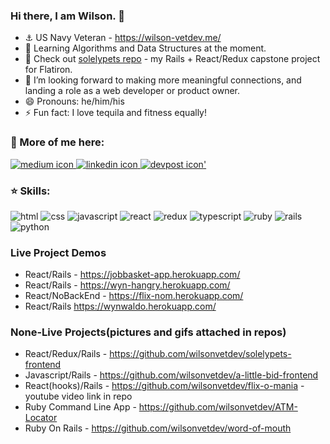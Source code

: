### Hi there, I am Wilson. 👋

<!--
- 👯 I’m looking to collaborate on ...
- 🤔 I’m looking for help with ...
- 🔭 I’m currently finished with my Module 3 project(a-little-bid) at Flatiron utilizing vanilla JS and a rails API that I built.
**wilsonvetdev/wilsonvetdev** is a ✨ _special_ ✨ repository because its `README.md` (this file) appears on your GitHub profile.

Here are some ideas to get you started:
-->

- ⚓️ US Navy Veteran -  https://wilson-vetdev.me/
- 🌱 Learning Algorithms and Data Structures at the moment. 
- 🐥 Check out 
<a href='https://github.com/wilsonvetdev/solelypets-frontend' target='_blank'>solelypets repo</a> - my Rails + React/Redux capstone project for Flatiron.
- 🤔 I’m looking forward to making more meaningful connections, and landing a role as a web developer or product owner.
- 😄 Pronouns: he/him/his
- ⚡ Fun fact: I love tequila and fitness equally!

### 💬 More of me here:  
<p>
  <a href="https://medium.com/@wilsonvetdev">
    <img alt="medium icon" src="https://img.shields.io/badge/medium-%2312100E.svg?&style=for-the-badge&logo=medium&logoColor=white" />
  </a> 
  <a href="https://www.linkedin.com/in/wilsonvetdev/">
      <img alt="linkedin icon" src="https://img.shields.io/badge/linkedin-%230077B5.svg?&style=for-the-badge&logo=linkedin&logoColor=white" />
  </a>
  <a href="https://devpost.com/wilsonvetdev?ref_content=user-portfolio&ref_feature=portfolio&ref_medium=global-nav">
    <img alt="devpost icon" src="https://img.shields.io/badge/devpost-%2312100E.svg?&style=for-the-badge&logo=devpost&logoColor=white" />'
  </a>
</p>

### ⭐️ Skills:
<p>
  <img alt='html' src='https://img.shields.io/badge/html-%23239120.svg?&style=for-the-badge&logo=html5&logoColor=white' />
  <img alt='css' src='https://img.shields.io/badge/css-%23239120.svg?&style=for-the-badge&logo=css3&logoColor=white' />
  <img alt='javascript' src='https://img.shields.io/badge/javascript-%23F7DF1E.svg?&style=for-the-badge&logo=javascript&logoColor=black' />
  <img alt='react' src='https://img.shields.io/badge/react%20-%2320232a.svg?&style=for-the-badge&logo=react&logoColor=%2361DAFB' />
  <img alt='redux' src='https://img.shields.io/badge/redux%20-%23593d88.svg?&style=for-the-badge&logo=redux&logoColor=white' />
  <img alt='typescript' src='https://img.shields.io/badge/typescript%20-%23007ACC.svg?&style=for-the-badge&logo=typescript&logoColor=white' />
  <img alt='ruby' src='https://img.shields.io/badge/ruby-%23CC342D.svg?&style=for-the-badge&logo=ruby&logoColor=white' />
  <img alt='rails' src='https://img.shields.io/badge/rails%20-%23CC0000.svg?&style=for-the-badge&logo=ruby-on-rails&logoColor=white' />
  <img alt='python' src='https://img.shields.io/badge/python%20-%2314354C.svg?&style=for-the-badge&logo=python&logoColor=white' />
</p>

### Live Project Demos
- React/Rails - https://jobbasket-app.herokuapp.com/
- React/Rails - https://wyn-hangry.herokuapp.com/
- React/NoBackEnd - https://flix-nom.herokuapp.com/ 
- React/Rails https://wynwaldo.herokuapp.com/


### None-Live Projects(pictures and gifs attached in repos)
- React/Redux/Rails - https://github.com/wilsonvetdev/solelypets-frontend
- Javascript/Rails - https://github.com/wilsonvetdev/a-little-bid-frontend
- React(hooks)/Rails - https://github.com/wilsonvetdev/flix-o-mania - youtube video link in repo
- Ruby Command Line App - https://github.com/wilsonvetdev/ATM-Locator 
- Ruby On Rails - https://github.com/wilsonvetdev/word-of-mouth
